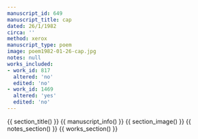 ```yaml
---
manuscript_id: 649
manuscript_title: cap
dated: 26/1/1982
circa: ''
method: xerox
manuscript_type: poem
image: poem1982-01-26-cap.jpg
notes: null
works_included:
- work_id: 817
  altered: 'no'
  edited: 'no'
- work_id: 1469
  altered: 'yes'
  edited: 'no'
---
```


{{ section_title() }}
{{ manuscript_info() }}
{{ section_image() }}
{{ notes_section() }}
{{ works_section() }}
